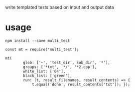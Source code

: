write templated tests based on input and output data

# usage

```shell
npm install --save multi_test
```

```es6
const mt = require('multi_test');

mt(
        glob: ['~', 'test_dir', sub_dir', '*'],
        groups: ['*txt', '*/', '*2.cpp'],
        white_list: ['04'],
        black_list: ['green'],
        run: (t, result_filenames, result_contents) => {
            t.equal('done', result_contents['txt']); });
```
